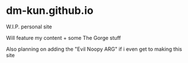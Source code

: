 # dm-kun.github.io
W.I.P. personal site

Will feature my content + some The Gorge stuff

Also planning on adding the "Evil Noopy ARG" if i even get to making this site
